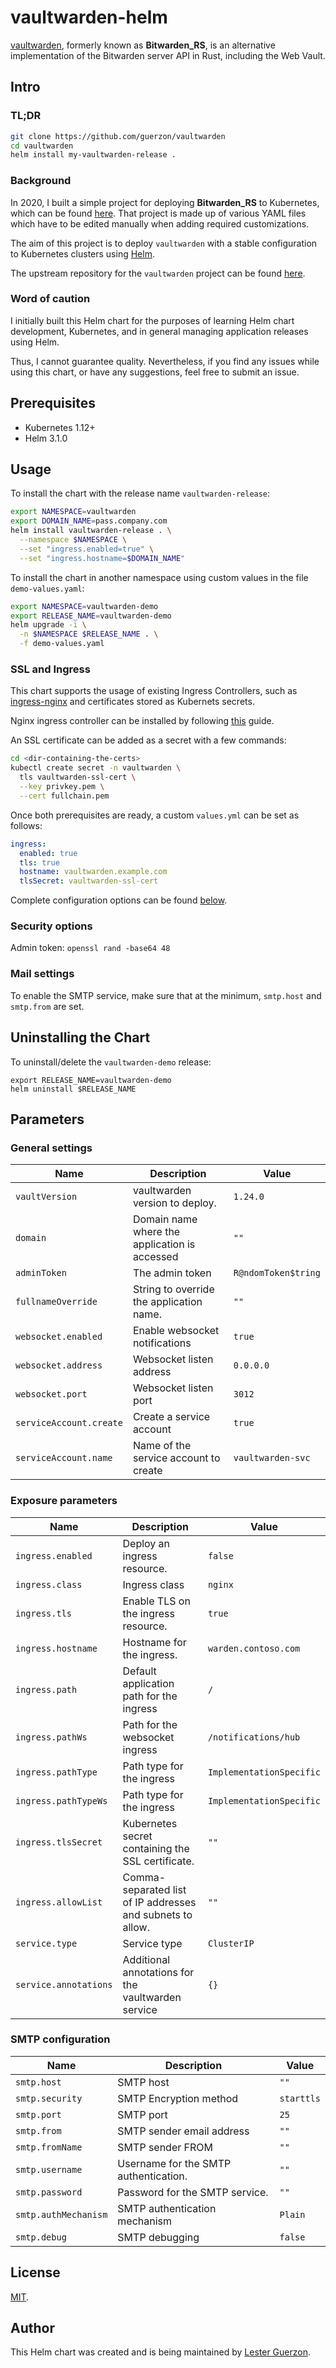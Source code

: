 # vaultwarden-helm

[vaultwarden](https://github.com/dani-garcia/vaultwarden), formerly known as **Bitwarden_RS**, is an alternative implementation of the Bitwarden server API in Rust, including the Web Vault.

## Intro

### TL;DR

```bash
git clone https://github.com/guerzon/vaultwarden
cd vaultwarden
helm install my-vaultwarden-release .
```

### Background

In 2020, I built a simple project for deploying **Bitwarden_RS** to Kubernetes, which can be found [here](https://github.com/guerzon/bitwarden-kubernetes). That project is made up of various YAML files which have to be edited manually when adding required customizations.

The aim of this project is to deploy `vaultwarden` with a stable configuration to Kubernetes clusters using [Helm](https://helm.sh/docs/).

The upstream repository for the `vaultwarden` project can be found [here](https://github.com/dani-garcia/vaultwarden).

### Word of caution

I initially built this Helm chart for the purposes of learning Helm chart development, Kubernetes, and in general managing application releases using Helm.

Thus, I cannot guarantee quality. Nevertheless, if you find any issues while using this chart, or have any suggestions, feel free to submit an issue.

## Prerequisites

- Kubernetes 1.12+
- Helm 3.1.0

## Usage

To install the chart with the release name `vaultwarden-release`:

```bash
export NAMESPACE=vaultwarden
export DOMAIN_NAME=pass.company.com
helm install vaultwarden-release . \
  --namespace $NAMESPACE \
  --set "ingress.enabled=true" \
  --set "ingress.hostname=$DOMAIN_NAME"
```

To install the chart in another namespace using custom values in the file `demo-values.yaml`:

```bash
export NAMESPACE=vaultwarden-demo
export RELEASE_NAME=vaultwarden-demo
helm upgrade -i \
  -n $NAMESPACE $RELEASE_NAME . \
  -f demo-values.yaml
```

### SSL and Ingress

This chart supports the usage of existing Ingress Controllers, such as [ingress-nginx](https://github.com/kubernetes/ingress-nginx/) and certificates stored as Kubernets secrets.

Nginx ingress controller can be installed by following [this](https://kubernetes.github.io/ingress-nginx/deploy/) guide.

An SSL certificate can be added as a secret with a few commands:

```bash
cd <dir-containing-the-certs>
kubectl create secret -n vaultwarden \
  tls vaultwarden-ssl-cert \
  --key privkey.pem \
  --cert fullchain.pem
```

Once both prerequisites are ready, a custom `values.yml` can be set as follows:

```yaml
ingress:
  enabled: true
  tls: true
  hostname: vaultwarden.example.com
  tlsSecret: vaultwarden-ssl-cert
```

Complete configuration options can be found [below](#exposure-parameters).

### Security options

Admin token: `openssl rand -base64 48`

### Mail settings

To enable the SMTP service, make sure that at the minimum, `smtp.host` and `smtp.from` are set.

## Uninstalling the Chart

To uninstall/delete the `vaultwarden-demo` release:

```console
export RELEASE_NAME=vaultwarden-demo
helm uninstall $RELEASE_NAME
```

## Parameters

### General settings

| Name                    | Description                                   | Value               |
| ----------------------- | --------------------------------------------- | ------------------- |
| `vaultVersion`          | vaultwarden version to deploy.                | `1.24.0`            |
| `domain`                | Domain name where the application is accessed | `""`                |
| `adminToken`            | The admin token                               | `R@ndomToken$tring` |
| `fullnameOverride`      | String to override the application name.      | `""`                |
| `websocket.enabled`     | Enable websocket notifications                | `true`              |
| `websocket.address`     | Websocket listen address                      | `0.0.0.0`           |
| `websocket.port`        | Websocket listen port                         | `3012`              |
| `serviceAccount.create` | Create a service account                      | `true`              |
| `serviceAccount.name`   | Name of the service account to create         | `vaultwarden-svc`   |


### Exposure parameters

| Name                  | Description                                                | Value                    |
| --------------------- | ---------------------------------------------------------- | ------------------------ |
| `ingress.enabled`     | Deploy an ingress resource.                                | `false`                  |
| `ingress.class`       | Ingress class                                              | `nginx`                  |
| `ingress.tls`         | Enable TLS on the ingress resource.                        | `true`                   |
| `ingress.hostname`    | Hostname for the ingress.                                  | `warden.contoso.com`     |
| `ingress.path`        | Default application path for the ingress                   | `/`                      |
| `ingress.pathWs`      | Path for the websocket ingress                             | `/notifications/hub`     |
| `ingress.pathType`    | Path type for the ingress                                  | `ImplementationSpecific` |
| `ingress.pathTypeWs`  | Path type for the ingress                                  | `ImplementationSpecific` |
| `ingress.tlsSecret`   | Kubernetes secret containing the SSL certificate.          | `""`                     |
| `ingress.allowList`   | Comma-separated list of IP addresses and subnets to allow. | `""`                     |
| `service.type`        | Service type                                               | `ClusterIP`              |
| `service.annotations` | Additional annotations for the vaultwarden service         | `{}`                     |


### SMTP configuration

| Name                 | Description                           | Value      |
| -------------------- | ------------------------------------- | ---------- |
| `smtp.host`          | SMTP host                             | `""`       |
| `smtp.security`      | SMTP Encryption method                | `starttls` |
| `smtp.port`          | SMTP port                             | `25`       |
| `smtp.from`          | SMTP sender email address             | `""`       |
| `smtp.fromName`      | SMTP sender FROM                      | `""`       |
| `smtp.username`      | Username for the SMTP authentication. | `""`       |
| `smtp.password`      | Password for the SMTP service.        | `""`       |
| `smtp.authMechanism` | SMTP authentication mechanism         | `Plain`    |
| `smtp.debug`         | SMTP debugging                        | `false`    |


## License

[MIT](./LICENSE).

## Author

This Helm chart was created and is being maintained by [Lester Guerzon](https://pidnull.io).
